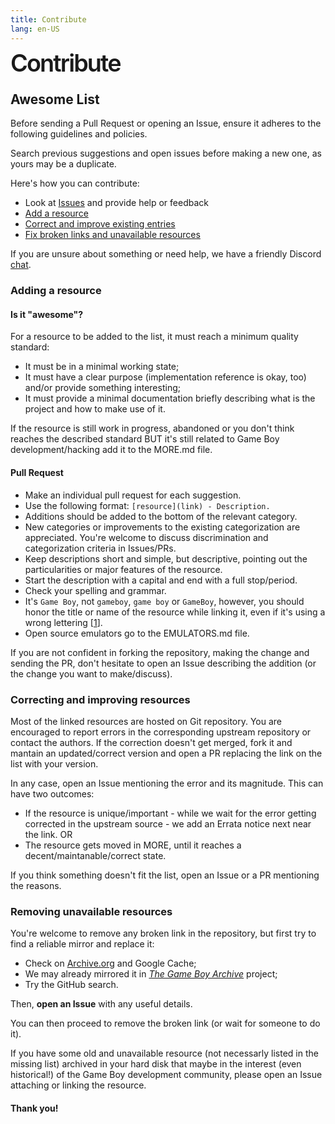 ```yaml
---
title: Contribute
lang: en-US
---
```


<div style="line-height: 90%;letter-spacing: -0.05em; font-weight: 400; font-size: 2.7em;"><span style="font-weight: 600;
letter-spacing: -0.05em;">
    Contribute
</span></div>

## Awesome List

Before sending a Pull Request or opening an Issue, ensure it adheres to the following guidelines and policies.

Search previous suggestions and open issues before making a new one, as yours may be a duplicate.

Here's how you can contribute:

- Look at [Issues](https://github.com/avivace/awesome-gbdev/issues) and provide help or feedback 
- [Add a resource](#adding-a-resource)
- [Correct and improve existing entries](#correcting-and-improving-resources)
- [Fix broken links and unavailable resources](#removing-unavailable-resources)

If you are unsure about something or need help, we have a friendly Discord [chat](https://discord.gg/gpBxq85).

### Adding a resource

#### Is it "awesome"?

For a resource to be added to the list, it must reach a minimum quality standard:

- It must be in a minimal working state;
- It must have a clear purpose (implementation reference is okay, too) and/or provide something interesting;
- It must provide a minimal documentation briefly describing what is the project and how to make use of it.

If the resource is still work in progress, abandoned or you don't think reaches the described standard BUT it's still related to Game Boy development/hacking add it to the MORE.md file.

#### Pull Request

- Make an individual pull request for each suggestion.
- Use the following format: `[resource](link) - Description.`
- Additions should be added to the bottom of the relevant category.
- New categories or improvements to the existing categorization are appreciated. You're welcome to discuss discrimination and categorization criteria in Issues/PRs.
- Keep descriptions short and simple, but descriptive, pointing out the particularities or major features of the resource.
- Start the description with a capital and end with a full stop/period.
- Check your spelling and grammar.
- It's `Game Boy`, not `gameboy`, `game boy` or `GameBoy`, however, you should honor the title or name of the resource while linking it, even if it's using a wrong lettering \[[1](https://github.com/avivace/awesome-gbdev/issues/34)\].
- Open source emulators go to the EMULATORS.md file.

If you are not confident in forking the repository, making the change and sending the PR, don't hesitate to open an Issue describing the addition (or the change you want to make/discuss).

### Correcting and improving resources

Most of the linked resources are hosted on Git repository. You are encouraged to report errors in the corresponding upstream repository or contact the authors. If the correction doesn't get merged, fork it and mantain an updated/correct version and open a PR replacing the link on the list with your version.

In any case, open an Issue mentioning the error and its magnitude. This can have two outcomes:

- If the resource is unique/important - while we wait for the error getting corrected in the upstream source - we add an Errata notice next near the link. OR
- The resource gets moved in MORE, until it reaches a decent/maintanable/correct state.

If you think something doesn't fit the list, open an Issue or a PR mentioning the reasons.

### Removing unavailable resources

You're welcome to remove any broken link in the repository, but first try to find a reliable mirror and replace it:

- Check on [Archive.org](https://archive.org/) and Google Cache;
- We may already mirrored it in [*The Game Boy Archive*](https://github.com/gb-archive/core) project;
- Try the GitHub search.

Then, **open an Issue** with any useful details.

You can then proceed to remove the broken link (or wait for someone to do it).

If you have some old and unavailable resource (not necessarly listed in the missing list) archived in your hard disk that maybe in the interest (even historical!) of the Game Boy development community, please open an Issue attaching or linking the resource.

#### Thank you!